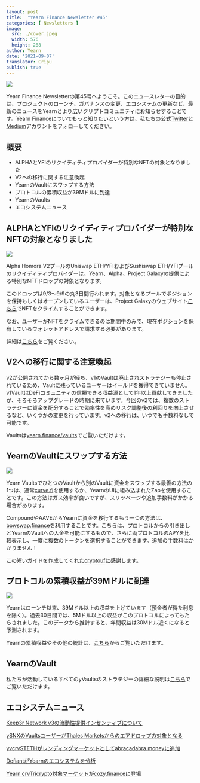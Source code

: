 ```yaml
---
layout: post
title:  "Yearn Finance Newsletter #45"
categories: [ Newsletters ]
image:
  src: ./cover.jpeg
  width: 576
  height: 288
author: Yearn
date: '2021-09-07'
translator: Cripu
publish: true
---
```


![](/_posts/_newsletters/Yearn-Finance-Newsletter-45/image1.jpg)

Yearn Finance Newsletterの第45号へようこそ。このニュースレターの目的は、プロジェクトのローンチ、ガバナンスの変更、エコシステムの更新など、最新のニュースをYearnとより広いクリプトコミュニティにお知らせすることです。Yearn Financeについてもっと知りたいという方は、私たちの公式[Twitter](https://twitter.com/iearnfinance)と[Medium](https://medium.com/iearn)アカウントをフォローしてください。

## **概要**

- ALPHAとYFIのリクイディティプロバイダーが特別なNFTの対象となりました
- V2への移行に関する注意喚起
- YearnのVaultにスワップする方法
- プロトコルの累積収益が39Mドルに到達
- YearnのVaults
- エコシステムニュース

## **ALPHAとYFIのリクイディティプロバイダーが特別なNFTの対象となりました**

![](/_posts/_newsletters/Yearn-Finance-Newsletter-45/image2.jpg)

Alpha Homora V2プールのUniswap ETH/YFIおよびSushiswap ETH/YFIプールのリクイディティプロバイダーは、Yearn、Alpha、Project Galaxyの提供による特別なNFTドロップの対象となります。

このドロップは9/3～9/9の丸3日間行われます。対象となるプールでポジションを保持もしくはオープンしているユーザーは、Project Galaxyのウェブサイト[こちら](https://galaxy.eco/AlphaFinanceLab/campaign/117)でNFTをクライムすることができます。

なお、ユーザーがNFTをクライムできるのは期間中のみで、現在ポジションを保有しているウォレットアドレスで請求する必要があります。

詳細は[こちら](https://twitter.com/AlphaFinanceLab/status/1433689307152195591)をご覧ください。

## **V2への移行に関する注意喚起**

v2が公開されてから数ヶ月が経ち、v1のVaultは廃止されストラテジーも停止されているため、Vaultに残っているユーザーはイールドを獲得できていません。v1VaultはDeFiコミュニティの信頼できる収益源として1年以上貢献してきましたが、そろそろアップグレードの時期に来ています。今回のv2では、複数のストラテジーに資金を配分することで効率性を高めリスク調整後の利回りを向上させるなど、いくつかの変更を行っています。v2への移行は、いつでも手数料なしで可能です。

Vaultsは[yearn.finance/vaults](https://yearn.finance/vaults)でご覧いただけます。

## **YearnのVaultにスワップする方法**

![](/_posts/_newsletters/Yearn-Finance-Newsletter-45/image3.jpg)

Yearn VaultsでひとつのVaultから別のVaultに資金をスワップする最善の方法の1つは、通常[curve.fi](https://curve.fi/)を使用するか、YearnのUIに組み込まれたZapを使用することです。この方法はガス効率が良いですが、スリッページや追加手数料がかかる場合があります。

CompoundやAAVEからYearnに資金を移行するもう一つの方法は、[bowswap.finance](https://bowswap.finance/)を利用することです。こちらは、プロトコルからの引き出しとYearnのVaultへの入金を可能にするもので、さらに両プロトコルのAPYを比較表示し、一度に複数のトークンを選択することができます。追加の手数料はかかりません！

この短いガイドを作成してくれた[cryptouf](https://twitter.com/cryptouf)に感謝します。

## **プロトコルの累積収益が39Mドルに到達**

![](/_posts/_newsletters/Yearn-Finance-Newsletter-45/image4.jpg)

Yearnはローンチ以来、39Mドル以上の収益を上げています（預金者が得た利息を除く）。過去30日間では、5Mドル以上の収益がこのプロトコルによってもたらされました。このデータから推計すると、年間収益は30Mドル近くになると予測されます。

Yearnの累積収益やその他の統計は、[こちら](https://www.yfistats.com/)からご覧いただけます。

## **YearnのVault**

私たちが活動しているすべてのyVaultsのストラテジーの詳細な説明は[こちら](https://medium.com/yearn-state-of-the-vaults/the-vaults-at-yearn-9237905ffed3)でご覧いただけます。

## **エコシステムニュース**

[Keep3r Network v3の流動性提供インセンティブについて](https://twitter.com/AndreCronjeTech/status/1434125562281332737)

[ySNXのVaultsユーザーがThales Marketsからのエアドロップの対象となる](https://twitter.com/thalesmarket/status/1434889906657144834)

[yvcrvSTETHがレンディングマーケットとしてabracadabra.moneyに追加](https://twitter.com/MIM_Spell/status/1430975000350281732?s=20)

[DefiantがYearnのエコシステムを分析](https://thedefiant.io/yearn-finance-ecosystem-breakdown-pushing-the-boundaries-of-human-coordination/)

[Yearn crvTricrypto対象マーケットがcozy.financeに登場](https://twitter.com/cozyfinance/status/1433602125792038913)
